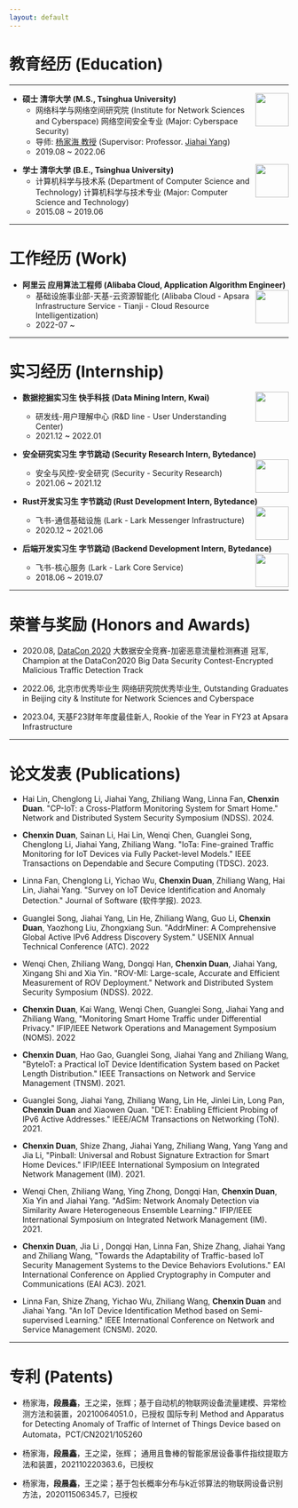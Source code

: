 ```yaml
---
layout: default
---
```


<!-- # About Me

* * * -->


# 教育经历 (Education)

* * *

- **硕士 清华大学 (M.S., Tsinghua University)** <img src="/page/assets/img/thu.png" width="60" height ="60" align=right />
  - 网络科学与网络空间研究院 (Institute for Network Sciences and Cyberspace) 网络空间安全专业 (Major: Cyberspace Security)
  - 导师: [杨家海 教授](http://nmgroup.tsinghua.edu.cn/yjh/) (Supervisor: Professor. [Jiahai Yang](http://nmgroup.tsinghua.edu.cn/dryang/index.htm))
  - 2019.08 ~ 2022.06

<!-- a brief introduction to the research -->

- **学士 清华大学 (B.E., Tsinghua University)** <img src="/page/assets/img/thu.png" width="60" height ="60" align=right />
  - 计算机科学与技术系 (Department of Computer Science and Technology) 计算机科学与技术专业 (Major: Computer Science and Technology)
  - 2015.08 ~ 2019.06

* * *

# 工作经历 (Work)

- **阿里云 应用算法工程师 (Alibaba Cloud, Application Algorithm Engineer)** <img src="/page/assets/img/aliyun.jpeg" width="60" height ="60" align=right />
  - 基础设施事业部-天基-云资源智能化 (Alibaba Cloud - Apsara Infrastructure Service - Tianji - Cloud Resource Intelligentization)
  - 2022-07 ~  <!--  校园招聘特殊人才计划: 评级A+ (Campus Recruitment Special Offer: Rank A+) -->

* * *

# 实习经历 (Internship) 

- **数据挖掘实习生 快手科技 (Data Mining Intern, Kwai)** <img src="/page/assets/img/kwai.jpeg" width="60" height ="54" align=right />
  - 研发线-用户理解中心 (R&D line - User Understanding Center)
  - 2021.12 ~ 2022.01

- **安全研究实习生 字节跳动 (Security Research Intern, Bytedance)** <img src="/page/assets/img/bytedance.png" width="60" height ="60" align=right />
  - 安全与风控-安全研究 (Security - Security Research)
  - 2021.06 ~ 2021.12

- **Rust开发实习生 字节跳动 (Rust Development Intern, Bytedance)** <img src="/page/assets/img/bytedance.png" width="60" height ="60" align=right />
  - 飞书-通信基础设施 (Lark - Lark Messenger Infrastructure)
  - 2020.12 ~ 2021.06

- **后端开发实习生 字节跳动 (Backend Development Intern, Bytedance)** <img src="/page/assets/img/bytedance.png" width="60" height ="60" align=right />
  - 飞书-核心服务 (Lark - Lark Core Service)
  - 2018.06 ~ 2019.07

* * *

# 荣誉与奖励 (Honors and Awards)

- 2020.08, [DataCon 2020](https://datacon.qianxin.com/armory) 大数据安全竞赛-加密恶意流量检测赛道 冠军, Champion at the DataCon2020 Big Data Security Contest-Encrypted Malicious Traffic Detection Track

- 2022.06, 北京市优秀毕业生 网络研究院优秀毕业生, Outstanding Graduates in Beijing city & Institute for Network Sciences and Cyberspace

- 2023.04, 天基F23财年年度最佳新人, Rookie of the Year in FY23 at Apsara Infrastructure

* * *

# 论文发表 (Publications)

- Hai Lin, Chenglong Li, Jiahai Yang, Zhiliang Wang, Linna Fan, **Chenxin Duan**. "CP-IoT: a Cross-Platform Monitoring System for Smart Home." Network and Distributed System Security Symposium (NDSS). 2024.

- **Chenxin Duan**, Sainan Li, Hai Lin, Wenqi Chen, Guanglei Song, Chenglong Li, Jiahai Yang, Zhiliang Wang. "IoTa: Fine-grained Traffic Monitoring for IoT Devices via Fully Packet-level Models." IEEE Transactions on Dependable and Secure Computing (TDSC). 2023.

- Linna Fan, Chenglong Li, Yichao Wu, **Chenxin Duan**, Zhiliang Wang, Hai Lin, Jiahai Yang. "Survey on IoT Device Identification and Anomaly Detection." Journal of Software (软件学报). 2023.

- Guanglei Song, Jiahai Yang, Lin He, Zhiliang Wang, Guo Li, **Chenxin Duan**, Yaozhong Liu, Zhongxiang Sun. "AddrMiner: A Comprehensive Global Active IPv6 Address Discovery System." USENIX Annual Technical Conference (ATC). 2022

- Wenqi Chen, Zhiliang Wang, Dongqi Han, **Chenxin Duan**, Jiahai Yang, Xingang Shi and Xia Yin. "ROV-MI: Large-scale, Accurate and Efficient Measurement of ROV Deployment." Network and Distributed System Security Symposium (NDSS). 2022.

- **Chenxin Duan**, Kai Wang, Wenqi Chen, Guanglei Song, Jiahai Yang and Zhiliang Wang, "Monitoring Smart Home Traffic under Differential Privacy." IFIP/IEEE Network Operations and Management Symposium (NOMS). 2022 

- **Chenxin Duan**, Hao Gao, Guanglei Song, Jiahai Yang and Zhiliang Wang, "ByteIoT: a Practical IoT Device Identification System based on Packet Length Distribution." IEEE Transactions on Network and Service Management (TNSM). 2021.

- Guanglei Song, Jiahai Yang, Zhiliang Wang, Lin He, Jinlei Lin, Long Pan, **Chenxin Duan** and Xiaowen Quan. "DET: Enabling Efficient Probing of IPv6 Active Addresses." IEEE/ACM Transactions on Networking (ToN). 2021.

- **Chenxin Duan**, Shize Zhang, Jiahai Yang, Zhiliang Wang, Yang Yang and Jia Li, "Pinball: Universal and Robust Signature Extraction for Smart Home Devices." IFIP/IEEE International Symposium on Integrated Network Management (IM). 2021.

- Wenqi Chen, Zhiliang Wang, Ying Zhong, Dongqi Han, **Chenxin Duan**, Xia Yin and Jiahai Yang. "AdSim: Network Anomaly Detection via Similarity Aware Heterogeneous Ensemble Learning." IFIP/IEEE International Symposium on Integrated Network Management (IM). 2021.

- **Chenxin Duan**, Jia Li , Dongqi Han, Linna Fan, Shize Zhang, Jiahai Yang and Zhiliang Wang, "Towards the Adaptability of Traffic-based IoT Security Management Systems to the Device Behaviors Evolutions." EAI International Conference on Applied Cryptography in Computer and Communications (EAI AC3). 2021.

- Linna Fan, Shize Zhang, Yichao Wu, Zhiliang Wang, **Chenxin Duan** and Jiahai Yang. "An IoT Device Identification Method based on Semi-supervised Learning." IEEE International Conference on Network and Service Management (CNSM). 2020.

* * *

# 专利 (Patents)

- 杨家海，**段晨鑫**，王之梁，张辉；基于自动机的物联网设备流量建模、异常检测方法和装置，20210064051.0，已授权 国际专利 Method and Apparatus for Detecting Anomaly of Traffic of Internet of Things Device based on Automata，PCT/CN2021/105260

- 杨家海，**段晨鑫**，王之梁，张辉； 通用且鲁棒的智能家居设备事件指纹提取方法和装置，202110220363.6，已授权

- 杨家海，**段晨鑫**，王之梁；基于包长概率分布与k近邻算法的物联网设备识别方法，202011506345.7，已授权

